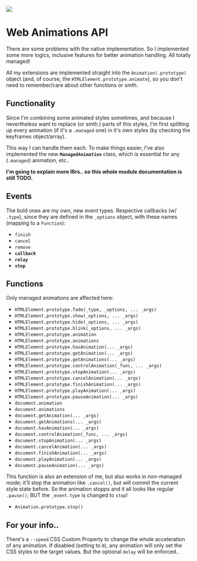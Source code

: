 <img src="https://kekse.biz/php/count.php?draw&override=github:v4" />

# Web Animations API
There are some problems with the native implementation. So I implemented some more logics,
inclusive features for better animation handling. All totally managed!

All my extensions are implemented straight into the `Animation(.prototype)` object (and,
of course, the `HTMLElement.prototype.animate`), so you don't need to remember/care about
other functions or smth.

## Functionality
Since I'm combining some animated styles sometimes, and because I nevertheless want to
replace (or smth.) parts of this styles, I'm first splitting up every animation (if it's
a `.managed` one) in it's own styles (by checking the keyframes object/array).

This way I can handle them each. To make things easier, I've also implemented the new
**`ManagedAnimation`** class, which is essential for any (`.managed`) animation, etc..

**I'm going to explain more l8rs.. so this whole module documentation is still TODO.**

## Events
The bold ones are my own, new event types. Respective callbacks (w/ `.type`), since they
are defined in the `_options` object, with these names (mapping to a `Function`):

* `finish`
* `cancel`
* `remove`
* **`callback`**
* **`relay`**
* **`stop`**

## Functions
Only managed animations are affected here:

* `HTMLElement.prototype.fade(_type, _options, ... _args)`
* `HTMLElement.prototype.show(_options, ... _args)`
* `HTMLElement.prototype.hide(_options, ... _args)`
* `HTMLElement.prototype.blink(_options, ... _args)`
* `HTMLElement.prototype.animation`
* `HTMLElement.prototype.animations`
* `HTMLElement.prototype.hasAnimation(... _args)`
* `HTMLElement.prototype.getAnimation(... _args)`
* `HTMLElement.prototype.getAnimations(... _args)`
* `HTMLElement.prototype.controlAnimation(_func, ... _args)`
* `HTMLElement.prototype.stopAnimation(... _args)`
* `HTMLElement.prototype.cancelAnimation(... _args)`
* `HTMLElement.prototype.finishAnimation(... _args)`
* `HTMLElement.prototype.playAnimation(... _args)`
* `HTMLElement.prototype.pauseAnimation(... _args)`
* `document.animation`
* `document.animations`
* `document.getAnimation(... _args)`
* `document.getAnimations(... _args)`
* `document.hasAnimation(... _args)`
* `document.controlAnimation(_func, ... _args)`
* `document.stopAnimation(... _args)`
* `document.cancelAnimation(... _args)`
* `document.finishAnimation(... _args)`
* `document.playAnimation(... _args)`
* `document.pauseAnimation(... _args)`

This function is also an extension of me, but also works in non-managed mode;
it'll stop the animation like `.cancel()`, but will commit the current style
state before. So the animation stopps and it all looks like regular `.pause()`;
BUT the `_event.type` is changed to `stop`!

* `Animation.prototype.stop()`

## For your info..
There's a `--speed` CSS Custom Property to change the whole acceleration of
any animation. If disabled (setting to `0`), any animation will only set the
CSS styles to the target values. But the optional `delay` will be enforced..


